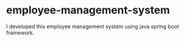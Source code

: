 # employee-management-system
I developed this employee management system using java spring boot framework.
